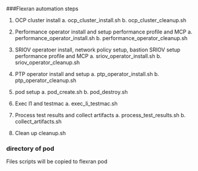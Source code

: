 ###Flexran automation steps

1. OCP cluster install
   a. ocp_cluster_install.sh
   b. ocp_cluster_cleanup.sh


2. Performance operator install and setup 
   performance profile and MCP
   a. performance_operator_install.sh
   b. performance_operator_cleanup.sh


3. SRIOV operatoer install, network policy setup, bastion SRIOV setup 
   performance profile and MCP
   a. sriov_operator_install.sh
   b. sriov_operator_cleanup.sh


4. PTP operator install and setup 
   a. ptp_operator_install.sh
   b. ptp_operator_cleanup.sh

  
5. pod setup 
   a. pod_create.sh
   b. pod_destroy.sh

6. Exec l1 and testmac
   a. exec_li_testmac.sh
  

7. Process test results and collect artifacts
   a. process_test_results.sh
   b. collect_artifacts.sh

8. Clean up 
   cleanup.sh

### directory of pod
Files scripts will be copied to flexran pod
   